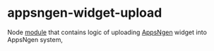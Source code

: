 # appsngen-widget-upload
Node [module](https://www.npmjs.com/package/appsngen-widget-upload) that contains logic of uploading [AppsNgen](https://www.appsngen.com/) widget into AppsNgen system,
